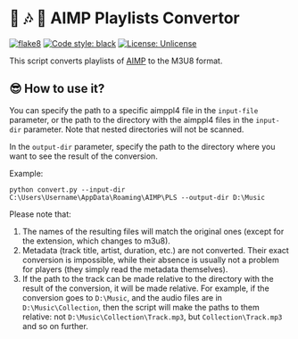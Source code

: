 # 🎼 🎶 🎵 AIMP Playlists Convertor

[![flake8](https://github.com/vkostyanetsky/AIMPPlaylistsConvertor/actions/workflows/flake8.yml/badge.svg)](https://github.com/vkostyanetsky/AIMPPlaylistsConvertor/actions/workflows/flake8.yml) [![Code style: black](https://img.shields.io/badge/code%20style-black-000000.svg)](https://github.com/psf/black) [![License: Unlicense](https://img.shields.io/badge/license-Unlicense-blue.svg)](http://unlicense.org/)

This script converts playlists of [AIMP](https://www.aimp.ru/) to the M3U8 format.

## 😎 How to use it?

You can specify the path to a specific aimppl4 file in the `input-file` parameter, or the path to the directory with the aimppl4 files in the `input-dir` parameter. Note that nested directories will not be scanned.

In the `output-dir` parameter, specify the path to the directory where you want to see the result of the conversion. 

Example:

```commandline
python convert.py --input-dir C:\Users\Username\AppData\Roaming\AIMP\PLS --output-dir D:\Music
```

Please note that:

1. The names of the resulting files will match the original ones (except for the extension, which changes to m3u8).
2. Metadata (track title, artist, duration, etc.) are not converted. Their exact conversion is impossible, while their absence is usually not a problem for players (they simply read the metadata themselves).
3. If the path to the track can be made relative to the directory with the result of the conversion, it will be made relative. For example, if the conversion goes to `D:\Music`, and the audio files are in `D:\Music\Collection`, then the script will make the paths to them relative: not `D:\Music\Collection\Track.mp3`, but `Collection\Track.mp3` and so on further.